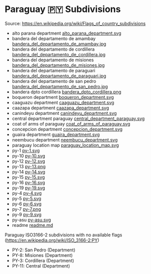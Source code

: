 # Paraguay 🇵🇾 Subdivisions

Source: https://en.wikipedia.org/wiki/Flags_of_country_subdivisions

* alto parana department [alto_parana_department.svg](https://github.com/amckenna41/iso3166-flag-icons/blob/main/iso3166-2-icons/PY/alto_parana_department.svg)
* bandera del departamento de amambay [bandera_del_departamento_de_amambay.jpg](https://github.com/amckenna41/iso3166-flag-icons/blob/main/iso3166-2-icons/PY/bandera_del_departamento_de_amambay.jpg)
* bandera del departamento de cordillera [bandera_del_departamento_de_cordillera.jpg](https://github.com/amckenna41/iso3166-flag-icons/blob/main/iso3166-2-icons/PY/bandera_del_departamento_de_cordillera.jpg)
* bandera del departamento de misiones [bandera_del_departamento_de_misiones.jpg](https://github.com/amckenna41/iso3166-flag-icons/blob/main/iso3166-2-icons/PY/bandera_del_departamento_de_misiones.jpg)
* bandera del departamento de paraguari [bandera_del_departamento_de_paraguari.jpg](https://github.com/amckenna41/iso3166-flag-icons/blob/main/iso3166-2-icons/PY/bandera_del_departamento_de_paraguari.jpg)
* bandera del departamento de san pedro [bandera_del_departamento_de_san_pedro.jpg](https://github.com/amckenna41/iso3166-flag-icons/blob/main/iso3166-2-icons/PY/bandera_del_departamento_de_san_pedro.jpg)
* bandera dpto cordillera [bandera_dpto_cordillera.png](https://github.com/amckenna41/iso3166-flag-icons/blob/main/iso3166-2-icons/PY/bandera_dpto_cordillera.png)
* boqueron department [boqueron_department.svg](https://github.com/amckenna41/iso3166-flag-icons/blob/main/iso3166-2-icons/PY/boqueron_department.svg)
* caaguazu department [caaguazu_department.svg](https://github.com/amckenna41/iso3166-flag-icons/blob/main/iso3166-2-icons/PY/caaguazu_department.svg)
* caazapa department [caazapa_department.svg](https://github.com/amckenna41/iso3166-flag-icons/blob/main/iso3166-2-icons/PY/caazapa_department.svg)
* canindeyu department [canindeyu_department.svg](https://github.com/amckenna41/iso3166-flag-icons/blob/main/iso3166-2-icons/PY/canindeyu_department.svg)
* central department paraguay [central_department_paraguay.svg](https://github.com/amckenna41/iso3166-flag-icons/blob/main/iso3166-2-icons/PY/central_department_paraguay.svg)
* coat of arms of paraguay [coat_of_arms_of_paraguay.svg](https://github.com/amckenna41/iso3166-flag-icons/blob/main/iso3166-2-icons/PY/coat_of_arms_of_paraguay.svg)
* concepcion department [concepcion_department.svg](https://github.com/amckenna41/iso3166-flag-icons/blob/main/iso3166-2-icons/PY/concepcion_department.svg)
* guaira department [guaira_department.svg](https://github.com/amckenna41/iso3166-flag-icons/blob/main/iso3166-2-icons/PY/guaira_department.svg)
* neembucu department [neembucu_department.svg](https://github.com/amckenna41/iso3166-flag-icons/blob/main/iso3166-2-icons/PY/neembucu_department.svg)
* paraguay location map [paraguay_location_map.svg](https://github.com/amckenna41/iso3166-flag-icons/blob/main/iso3166-2-icons/PY/paraguay_location_map.svg)
* py-1 [py-1.svg](https://github.com/amckenna41/iso3166-flag-icons/blob/main/iso3166-2-icons/PY/py-1.svg)
* py-10 [py-10.svg](https://github.com/amckenna41/iso3166-flag-icons/blob/main/iso3166-2-icons/PY/py-10.svg)
* py-12 [py-12.svg](https://github.com/amckenna41/iso3166-flag-icons/blob/main/iso3166-2-icons/PY/py-12.svg)
* py-13 [py-13.png](https://github.com/amckenna41/iso3166-flag-icons/blob/main/iso3166-2-icons/PY/py-13.png)
* py-14 [py-14.svg](https://github.com/amckenna41/iso3166-flag-icons/blob/main/iso3166-2-icons/PY/py-14.svg)
* py-15 [py-15.svg](https://github.com/amckenna41/iso3166-flag-icons/blob/main/iso3166-2-icons/PY/py-15.svg)
* py-16 [py-16.svg](https://github.com/amckenna41/iso3166-flag-icons/blob/main/iso3166-2-icons/PY/py-16.svg)
* py-19 [py-19.svg](https://github.com/amckenna41/iso3166-flag-icons/blob/main/iso3166-2-icons/PY/py-19.svg)
* py-4 [py-4.svg](https://github.com/amckenna41/iso3166-flag-icons/blob/main/iso3166-2-icons/PY/py-4.svg)
* py-5 [py-5.svg](https://github.com/amckenna41/iso3166-flag-icons/blob/main/iso3166-2-icons/PY/py-5.svg)
* py-6 [py-6.svg](https://github.com/amckenna41/iso3166-flag-icons/blob/main/iso3166-2-icons/PY/py-6.svg)
* py-7 [py-7.png](https://github.com/amckenna41/iso3166-flag-icons/blob/main/iso3166-2-icons/PY/py-7.png)
* py-9 [py-9.svg](https://github.com/amckenna41/iso3166-flag-icons/blob/main/iso3166-2-icons/PY/py-9.svg)
* py-asu [py-asu.svg](https://github.com/amckenna41/iso3166-flag-icons/blob/main/iso3166-2-icons/PY/py-asu.svg)
* readme [readme.md](https://github.com/amckenna41/iso3166-flag-icons/blob/main/iso3166-2-icons/PY/readme.md)

Paraguay ISO3166-2 subdivisions with no available flags (https://en.wikipedia.org/wiki/ISO_3166-2:PY)

* PY-2: San Pedro (Department)
* PY-8: Misiones (Department)
* PY-3: Cordillera (Department)
* PY-11: Central (Department)